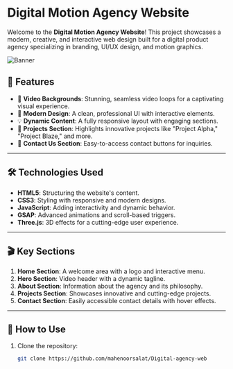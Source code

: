 # Digital Motion Agency Website

Welcome to the **Digital Motion Agency Website**! This project showcases a modern, creative, and interactive web design built for a digital product agency specializing in branding, UI/UX design, and motion graphics.

![Banner](https://encrypted-tbn0.gstatic.com/images?q=tbn:ANd9GcRQoemLzz-UFXg6tAXfaLQbEckA1FOJ3xhLwg&s)

## 🌟 Features

- 🎥 **Video Backgrounds**: Stunning, seamless video loops for a captivating visual experience.
- 🎨 **Modern Design**: A clean, professional UI with interactive elements.
- 💡 **Dynamic Content**: A fully responsive layout with engaging sections.
- 📂 **Projects Section**: Highlights innovative projects like "Project Alpha," "Project Blaze," and more.
- 🤝 **Contact Us Section**: Easy-to-access contact buttons for inquiries.

---

## 🛠️ Technologies Used

- **HTML5**: Structuring the website's content.
- **CSS3**: Styling with responsive and modern designs.
- **JavaScript**: Adding interactivity and dynamic behavior.
- **GSAP**: Advanced animations and scroll-based triggers.
- **Three.js**: 3D effects for a cutting-edge user experience.

---

## 🎬 Key Sections

1. **Home Section**: A welcome area with a logo and interactive menu.
2. **Hero Section**: Video header with a dynamic tagline.
3. **About Section**: Information about the agency and its philosophy.
4. **Projects Section**: Showcases innovative and cutting-edge projects.
5. **Contact Section**: Easily accessible contact details with hover effects.

---

## 🔧 How to Use

1. Clone the repository:
   ```bash
   git clone https://github.com/mahenoorsalat/Digital-agency-web
